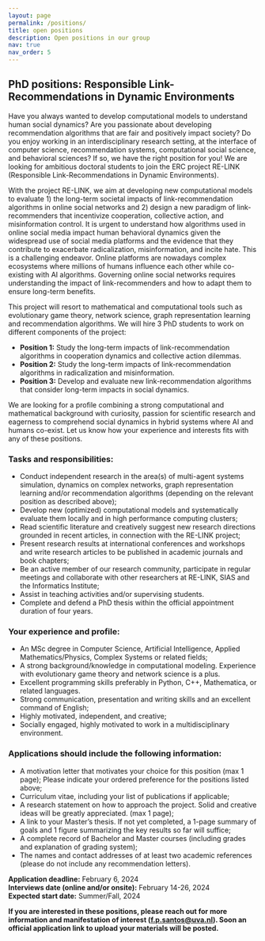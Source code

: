```yaml
---
layout: page
permalink: /positions/
title: open positions
description: Open positions in our group
nav: true
nav_order: 5
---
```


## PhD positions: Responsible Link-Recommendations in Dynamic Environments  

   


Have you always wanted to develop computational models to understand human social dynamics? Are you passionate about developing recommendation algorithms that are fair and positively impact society? Do you enjoy working in an interdisciplinary research setting, at the interface of computer science, recommendation systems, computational social science, and behavioral sciences? If so, we have the right position for you! We are looking for ambitious doctoral students to join the ERC project RE-LINK (Responsible Link-Recommendations in Dynamic Environments).
 
With the project RE-LINK, we aim at developing new computational models to evaluate 1) the long-term societal impacts of link-recommendation algorithms in online social networks and 2) design a new paradigm of link-recommenders that incentivize cooperation, collective action, and misinformation control. It is urgent to understand how algorithms used in online social media impact human behavioral dynamics given the widespread use of social media platforms and the evidence that they contribute to exacerbate radicalization, misinformation, and incite hate. This is a challenging endeavor. Online platforms are nowadays complex ecosystems where millions of humans influence each other while co-existing with AI algorithms. Governing online social networks requires understanding the impact of link-recommenders and how to adapt them to ensure long-term benefits.
 
This project will resort to mathematical and computational tools such as evolutionary game theory, network science, graph representation learning and recommendation algorithms. We will hire 3 PhD students to work on different components of the project: 
 
* **Position 1:** Study the long-term impacts of link-recommendation algorithms in cooperation dynamics and collective action dilemmas.
* **Position 2:** Study the long-term impacts of link-recommendation algorithms in radicalization and misinformation. 
* **Position 3:** Develop and evaluate new link-recommendation algorithms that consider long-term impacts in social dynamics.
 
We are looking for a profile combining a strong computational and mathematical background with curiosity, passion for scientific research and eagerness to comprehend social dynamics in hybrid systems where AI and humans co-exist. Let us know how your experience and interests fits with any of these positions.

### Tasks and responsibilities: 

* Conduct independent research in the area(s) of multi-agent systems simulation, dynamics on complex networks, graph representation learning and/or recommendation algorithms (depending on the relevant position as described above);
* Develop new (optimized) computational models and systematically evaluate them locally and in high performance computing clusters;
* Read scientific literature and creatively suggest new research directions grounded in recent articles, in connection with the RE-LINK project;
* Present research results at international conferences and workshops and write research articles to be published in academic journals and book chapters;
* Be an active member of our research community, participate in regular meetings and collaborate with other researchers at RE-LINK, SIAS and the Informatics Institute;
* Assist in teaching activities and/or supervising students.
* Complete and defend a PhD thesis within the official appointment duration of four years.

### Your experience and profile:
* An MSc degree in Computer Science, Artificial Intelligence, Applied Mathematics/Physics, Complex Systems or related fields;
* A strong background/knowledge in computational modeling. Experience with evolutionary game theory and network science is a plus.
* Excellent programming skills preferably in Python, C++, Mathematica, or related languages.
* Strong communication, presentation and writing skills and an excellent command of English;
* Highly motivated, independent, and creative;
* Socially engaged, highly motivated to work in a multidisciplinary environment.
 
### Applications should include the following information:
* A motivation letter that motivates your choice for this position (max 1 page); Please indicate your ordered preference for the positions listed above;
* Curriculum vitae, including your list of publications if applicable;
* A research statement on how to approach the project. Solid and creative ideas will be greatly appreciated. (max 1 page);
* A link to your Master’s thesis. If not yet completed, a 1-page summary of goals and 1 figure summarizing the key results so far will suffice;
* A complete record of Bachelor and Master courses (including grades and explanation of grading system);
* The names and contact addresses of at least two academic references (please do not include any recommendation letters).
 
**Application deadline:** February 6, 2024  
**Interviews date (online and/or onsite):** February 14-26, 2024  
**Expected start date:** Summer/Fall, 2024  
 

**If you are interested in these positions, please reach out for more information and manifestation of interest (f.p.santos@uva.nl). Soon an official application link to upload your materials will be posted.**


